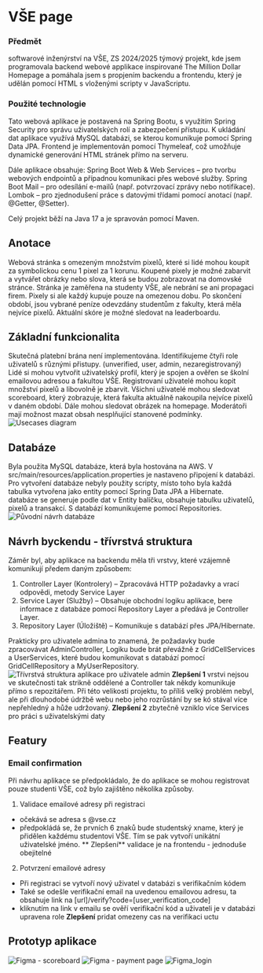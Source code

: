 # VŠE page

### Předmět
softwarové inženýrství na VŠE, ZS 2024/2025
týmový projekt, kde jsem programovala backend webové applikace inspirované The Million Dollar Homepage a pomáhala jsem s propjením backendu a frontendu, který je udělán pomocí HTML s vloženými scripty v JavaScriptu.

### Použité technologie
Tato webová aplikace je postavená na Spring Bootu, s využitím Spring Security pro správu uživatelských rolí a zabezpečení přístupu. K ukládání dat aplikace využívá MySQL databázi, se kterou komunikuje pomocí Spring Data JPA. Frontend je implementován pomocí Thymeleaf, což umožňuje dynamické generování HTML stránek přímo na serveru.

Dále aplikace obsahuje:
Spring Boot Web & Web Services – pro tvorbu webových endpointů a případnou komunikaci přes webové služby.
Spring Boot Mail – pro odesílání e-mailů (např. potvrzovací zprávy nebo notifikace).
Lombok – pro zjednodušení práce s datovými třídami pomocí anotací (např. @Getter, @Setter).

Celý projekt běží na Java 17 a je spravován pomocí Maven.

## Anotace
Webová stránka s omezeným množstvím pixelů, které si lidé mohou koupit za symbolickou cenu 1 pixel za 1 korunu. Koupené pixely je možné zabarvit a vytvářet obrázky nebo slova, která se budou zobrazovat na domovské stránce. Stránka je zaměřena na studenty VŠE, ale nebrání se ani propagaci firem. Pixely si ale každý kupuje pouze na omezenou dobu. Po skončení období, jsou vybrané peníze odevzdány studentům z fakulty, která měla nejvíce pixelů. Aktuální skóre je možné sledovat na leaderboardu.

## Základní funkcionalita
Skutečná platební brána není implementována.
Identifikujeme čtyři role uživatelů s různými přistupy. (unverified, user, admin, nezaregistrovaný)
Lidé si mohou vytvořit uživatelský profil, který je spojen a ověřen se školní emailovou adresou a fakultou VŠE.
Registrovaní uživatelé mohou kopit množství pixelů a libovolně je zbarvit.
Všichni uživatelé mohou sledovat scoreboard, který zobrazuje, která fakulta aktuálně nakoupila nejvíce pixelů v daném období. Dále mohou sledovat obrázek na homepage.
Moderátoři mají možnost mazat obsah nesplňující stanovené podmínky.
![Usecases diagram](https://adela-domokosova.github.io/pictures/vse_page/uml/use_cases.png)

## Databáze
Byla použita MySQL databáze, která byla hostována na AWS. V src/main/resources/application.properties je nastaveno připojení k databázi.
Pro vytvoření databáze nebyly použity scripty, místo toho byla každá tabulka vytvořena jako entity pomocí Spring Data JPA a Hibernate. databáze se generuje podle dat v Entity balíčku, obsahuje tabulku uživatelů, pixelů a transakcí. S databází komunikujeme pomocí Repositories.
![Původní návrh databáze](https://adela-domokosova.github.io/pictures/vse_page/uml/db_navrh.png)

## Návrh byckendu - třívrstvá struktura
Záměr byl, aby aplikace na backendu měla tři vrstvy, které vzájemně komunikují předem daným způsobem:
1. Controller Layer (Kontrolery) – Zpracovává HTTP požadavky a vrací odpovědi, metody Service Layer
2. Service Layer (Služby) – Obsahuje obchodní logiku aplikace, bere informace z databáze pomocí Repository Layer a předává je Controller Layer.
3. Repository Layer (Úložiště) – Komunikuje s databází přes JPA/Hibernate.

Prakticky pro uživatele admina to znamená, že požadavky bude zpracovávat AdminController, Logiku bude brát převážně z GridCellServices a UserServices, které budou komunikovat s databází pomocí GridCellRepository a MyUserRepository.
![Třívrstvá struktura aplikace pro uživatele admin](https://adela-domokosova.github.io/pictures/vse_page/uml/admin_classes.png)
**Zlepšení 1** vrstvi nejsou ve skutečnosti tak strikně oddělené a Controller tak někdy komunikuje přímo s repozitářem. Při této velikosti projektu, to příliš velký problém nebyl, ale při dlouhodobé údržbě webu nebo jeho rozrůstání by se kó stával více nepřehledný a hůže udržovaný.
**Zlepšení 2** zbytečně vzniklo více Services pro práci s uživatelskými daty

## Featury
### Email confirmation
Při návrhu aplikace se předpokládalo, že do aplikace se mohou registrovat pouze studenti VŠE, což bylo zajištěno několika způsoby.
1. Validace emailové adresy při registraci
- očekává se adresa s @vse.cz
- předpokládá se, že prvních 6 znaků bude studentský xname, který je přidělen každému studentovi VŠE. Tím se pak vytvoří unikátní uživatelské jméno.
** Zlepšení** validace je na frontendu - jednoduše obejitelné

2. Potvrzení emailové adresy
- Při registraci se vytvoří nový uživatel v databázi s verifikačním kódem
- Také se odešle verifikační email na uvedenou emailovou adresu, ta obsahuje link na [url]/verify?code=[user_verification_code]
- kliknutím na link v emailu se ověří verifikační kód a uživateli je v databázi upravena role
**Zlepšení** pridat omezeny cas na verifikaci uctu

## Prototyp aplikace
![Figma - scoreboard](https://adela-domokosova.github.io/pictures/vse_page/figma/scoreboard_figma.png)
![Figma - payment page](https://adela-domokosova.github.io/pictures/vse_page/figma/payment_page_figma.png)
![Figma_login](https://adela-domokosova.github.io/pictures/vse_page/figma/login_figma.png)
